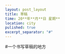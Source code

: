 ```yaml
---
layout: post_layout
title: 草稿
time: 20**年**月**日 星期**
location: city
pulished: true
excerpt_separator: "#"
---
```


#一个书写草稿的地方
